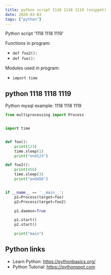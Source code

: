 ```yaml
---
title: python script 1118 1118 1119 (snippet)
date: 2020-03-03
tags: ["python"]
---
```

Python script '1118 1118 1119'

Functions in program: 
* `def foo2():`
* `def foo():`

Modules used in program: 
* `import time`

## python 1118 1118 1119

Python mysql example: 1118 1118 1119

```python
from multiprocessing import Process


import time


def foo():
    print(123)
    time.sleep(1)
    print("end123")

def foo2():
    print(456)
    time.sleep(3)
    print("end456")


if __name__ == '__main__':
    p1=Process(target=foo)
    p2=Process(target=foo2)

    p1.daemon=True

    p1.start()
    p2.start()

    print("main")

```

## Python links

- Learn Python: https://pythonbasics.org/
- Python Tutorial: https://pythonspot.com
